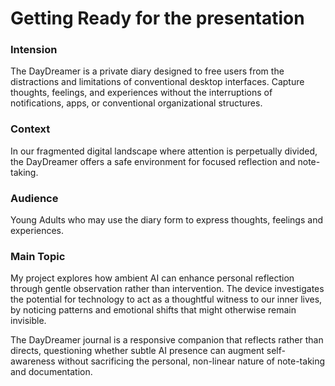 # Getting Ready for the presentation
### Intension  
The DayDreamer is a private diary designed to free users from the distractions and limitations of conventional desktop interfaces. Capture thoughts, feelings, and experiences without the interruptions of notifications, apps, or conventional organizational structures.

### Context  
In our fragmented digital landscape where attention is perpetually divided, the DayDreamer offers a safe environment for focused reflection and note-taking.

### Audience  
Young Adults who may use the diary form to express thoughts, feelings and experiences.

### Main Topic  
My project explores how ambient AI can enhance personal reflection through gentle observation rather than intervention. The device investigates the potential for technology to act as a thoughtful witness to our inner lives, by noticing patterns and emotional shifts that might otherwise remain invisible.  
  
The DayDreamer journal is a responsive companion that reflects rather than directs, questioning whether subtle AI presence can augment self-awareness without sacrificing the personal, non-linear nature of note-taking and documentation.